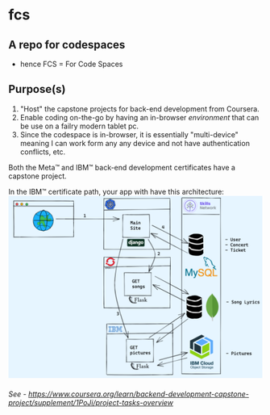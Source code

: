 # fcs
## A repo for codespaces
- hence FCS = For Code Spaces

## Purpose(s)
1. "Host" the capstone projects for back-end development from Coursera.
1. Enable coding on-the-go by having an in-browser _environment_ that can be use on a failry modern tablet pc.
1. Since the codespace is in-browser, it is essentially "multi-device" meaning I can work form any any device and not have authentication conflicts, etc.


Both the Meta&trade; and IBM&trade; back-end development certificates have a capstone project.

In the IBM&trade; certificate path, your app with have this architecture:
![IBM website build](backend_capstone_architecture.png)
###### See - https://www.coursera.org/learn/backend-development-capstone-project/supplement/1PoJi/project-tasks-overview
